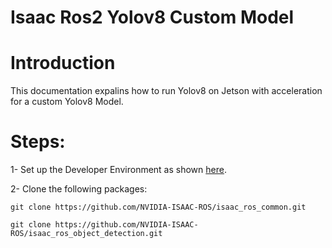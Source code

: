 # Isaac Ros2 Yolov8 Custom Model 

Introduction
======================

This documentation expalins how to run Yolov8 on Jetson with acceleration for a custom Yolov8 Model. 

Steps:
======================

1- Set up the Developer Environment as shown [here](https://nvidia-isaac-ros.github.io/getting_started/dev_env_setup.html).

2- Clone the following packages:

  `git clone https://github.com/NVIDIA-ISAAC-ROS/isaac_ros_common.git`
    
`git clone https://github.com/NVIDIA-ISAAC-ROS/isaac_ros_object_detection.git`
     
